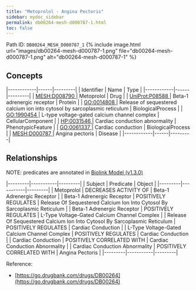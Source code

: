 ```yaml
---
title: "Metoprolol - Angina Pectoris"
sidebar: mydoc_sidebar
permalink: db00264-mesh-d000787-1.html
toc: false 
---
```



Path ID: `DB00264_MESH_D000787_1`
{% include image.html url="images/db00264-mesh-d000787-1.png" file="db00264-mesh-d000787-1.png" alt="db00264-mesh-d000787-1" %}

## Concepts

|------------|------|---------|
| Identifier | Name | Type    |
|------------|------|---------|
| <a href="https://identifiers.org/MESH:D008790">MESH:D008790 </a> | Metoprolol | Drug |
| <a href="https://identifiers.org/UniProt:P08588">UniProt:P08588 </a> | Beta-1 adrenergic receptor | Protein |
| <a href="https://identifiers.org/GO:0014808">GO:0014808 </a> | Release of sequestered calcium ion into cytosol by sarcoplasmic reticulum | BiologicalProcess |
| <a href="https://identifiers.org/GO:1990454">GO:1990454 </a> | L-type voltage-gated calcium channel complex | CellularComponent |
| <a href="https://identifiers.org/HP:0031546">HP:0031546 </a> | Cardiac conduction abnormality | PhenotypicFeature |
| <a href="https://identifiers.org/GO:0061337">GO:0061337 </a> | Cardiac conduction | BiologicalProcess |
| <a href="https://identifiers.org/MESH:D000787">MESH:D000787 </a> | Angina pectoris | Disease |
|------------|------|---------|

## Relationships


NOTE: predicates are annotated in <a href="https://github.com/biolink/biolink-model/releases/tag/v1.3.0">Biolink Model (v1.3.0)</a>

|---------|-----------|---------|
| Subject | Predicate | Object  |
|---------|-----------|---------|
| Metoprolol | DECREASES ACTIVITY OF | Beta-1 Adrenergic Receptor |
| Beta-1 Adrenergic Receptor | POSITIVELY REGULATES | Release Of Sequestered Calcium Ion Into Cytosol By Sarcoplasmic Reticulum |
| Beta-1 Adrenergic Receptor | POSITIVELY REGULATES | L-Type Voltage-Gated Calcium Channel Complex |
| Release Of Sequestered Calcium Ion Into Cytosol By Sarcoplasmic Reticulum | POSITIVELY REGULATES | Cardiac Conduction |
| L-Type Voltage-Gated Calcium Channel Complex | POSITIVELY REGULATES | Cardiac Conduction |
| Cardiac Conduction | POSITIVELY CORRELATED WITH | Cardiac Conduction Abnormality |
| Cardiac Conduction Abnormality | POSITIVELY CORRELATED WITH | Angina Pectoris |
|---------|-----------|---------|

Reference: 
  - [https://go.drugbank.com/drugs/DB00264](https://go.drugbank.com/drugs/DB00264)
